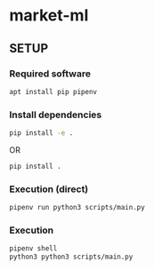 # market-ml

## SETUP

### Required software
```bash
apt install pip pipenv
```

### Install dependencies
```bash
pip install -e .
```
OR
```bash
pip install .
```

### Execution (direct)
```bash
pipenv run python3 scripts/main.py 
```

### Execution
```bash
pipenv shell
python3 python3 scripts/main.py 
```